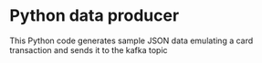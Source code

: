 # Python data producer

This Python code generates sample JSON data emulating a card transaction and sends it to the kafka topic